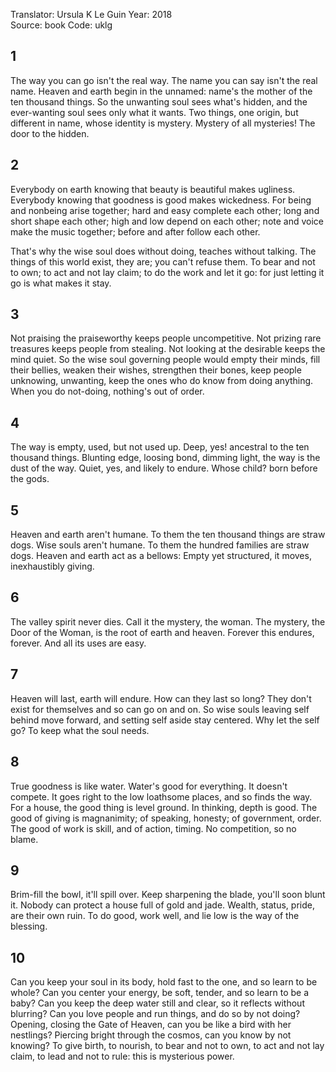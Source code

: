 Translator: Ursula K Le Guin 
Year: 2018  
Source: book
Code: uklg

## 1

The way you can go isn't the real way.
The name you can say isn't the real name.
Heaven and earth begin in the unnamed:
name's the mother of the ten thousand things.
So the unwanting soul sees what's hidden, and the ever-wanting soul sees only what it wants.
Two things, one origin, but different in name, whose identity is mystery.
Mystery of all mysteries!
The door to the hidden.

## 2

Everybody on earth knowing that beauty is beautiful makes ugliness.
Everybody knowing that goodness is good makes wickedness.
For being and nonbeing arise together;
hard and easy complete each other;
long and short shape each other;
high and low depend on each other;
note and voice make the music together;
before and after follow each other.

That's why the wise soul does without doing, teaches without talking.
The things of this world exist, they are; you can't refuse them.
To bear and not to own; to act and not lay claim;
to do the work and let it go: for just letting it go is what makes it stay. 

## 3

Not praising the praiseworthy keeps people uncompetitive.
Not prizing rare treasures keeps people from stealing.
Not looking at the desirable keeps the mind quiet.
So the wise soul governing people would empty their minds, fill their bellies, weaken their wishes, strengthen their bones, keep people unknowing,
unwanting, keep the ones who do know from doing anything.
When you do not-doing, nothing's out of order. 

## 4

The way is empty, used, but not used up.
Deep, yes! ancestral to the ten thousand things.
Blunting edge, loosing bond, dimming light, the way is the dust of the way.
Quiet, yes, and likely to endure.
Whose child? born before the gods.  

## 5

Heaven and earth aren't humane.
To them the ten thousand things are straw dogs.
Wise souls aren't humane.
To them the hundred families are straw dogs.
Heaven and earth act as a bellows:
Empty yet structured, it moves, inexhaustibly giving. 

## 6

The valley spirit never dies.
Call it the mystery, the woman.
The mystery, the Door of the Woman, is the root of earth and heaven.
Forever this endures, forever.
And all its uses are easy. 

## 7

Heaven will last, earth will endure.
How can they last so long?
They don't exist for themselves and so can go on and on.
So wise souls leaving self behind move forward, and setting self aside stay centered.
Why let the self go?
To keep what the soul needs.

## 8

True goodness is like water.
Water's good for everything.
It doesn't compete.
It goes right to the low loathsome places,
and so finds the way.
For a house, the good thing is level ground.
In thinking, depth is good.
The good of giving is magnanimity;
of speaking, honesty; of government, order.
The good of work is skill, and of action, timing.
No competition, so no blame. 

## 9

Brim-fill the bowl, it'll spill over.
Keep sharpening the blade, you'll soon blunt it.
Nobody can protect a house full of gold and jade.
Wealth, status, pride, are their own ruin.
To do good, work well, and lie low is the way of the blessing.

## 10

Can you keep your soul in its body, hold fast to the one, and so learn to be whole?
Can you center your energy, be soft, tender, and so learn to be a baby?
Can you keep the deep water still and clear, so it reflects without blurring?
Can you love people and run things, and do so by not doing?
Opening, closing the Gate of Heaven, can you be like a bird with her nestlings?
Piercing bright through the cosmos, can you know by not knowing?
To give birth, to nourish, to bear and not to own, to act and not lay claim, to lead and not to rule: this is mysterious power. 
